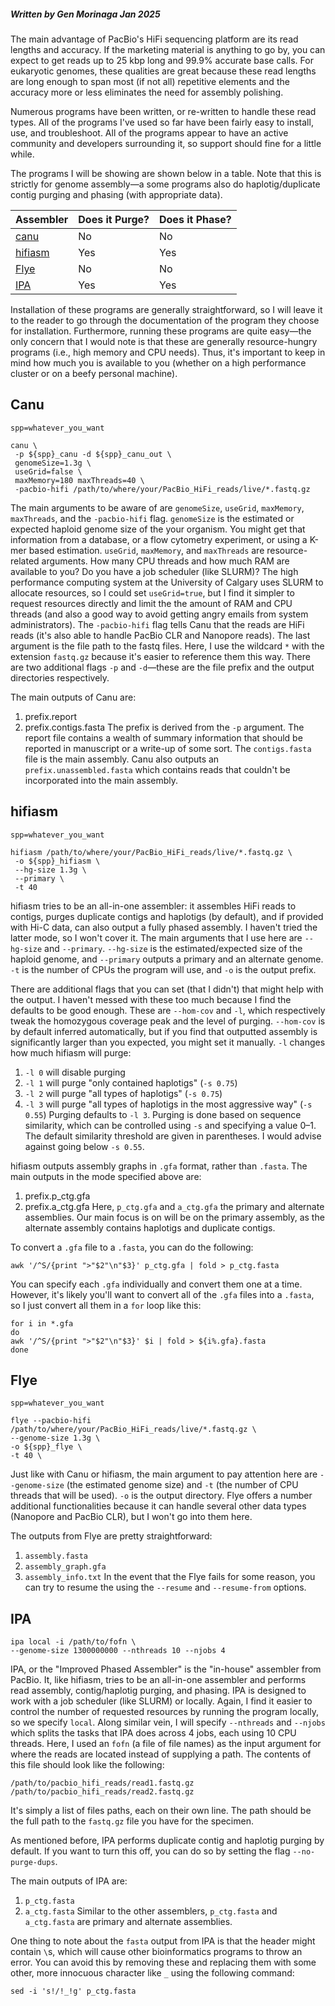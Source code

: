 ##### Written by Gen Morinaga Jan 2025
The main advantage of PacBio's HiFi sequencing platform are its read lengths and accuracy. If the marketing material is anything to go by, you can expect to get reads up to 25 kbp long and 99.9% accurate base calls. For eukaryotic genomes, these qualities are great because these read lengths are long enough to span most (if not all) repetitive elements and the accuracy more or less eliminates the need for assembly polishing.

Numerous programs have been written, or re-written to handle these read types. All of the programs I've used so far have been fairly easy to install, use, and troubleshoot. All of the programs appear to have an active community and developers surrounding it, so support should fine for a little while.

The programs I will be showing are shown below in a table. Note that this is strictly for genome assembly—a some programs also do haplotig/duplicate contig purging and phasing (with appropriate data).

| Assembler                                          | Does it Purge? | Does it Phase? |
| -------------------------------------------------- | -------------- | -------------- |
| [canu](https://github.com/marbl/canu)              | No             | No             |
| [hifiasm](https://github.com/chhylp123/hifiasm)    | Yes            | Yes            |
| [Flye](https://github.com/mikolmogorov/Flye)       | No             | No             |
| [IPA](https://github.com/PacificBiosciences/pbipa) | Yes            | Yes            |


Installation of these programs are generally straightforward, so I will leave it to the reader to go through the documentation of the program they choose for installation. Furthermore, running these programs are quite easy—the only concern that I would note is that these are generally resource-hungry programs (i.e., high memory and CPU needs). Thus, it's important to keep in mind how much you is available to you (whether on a high performance cluster or on a beefy personal machine). 

## Canu

```
spp=whatever_you_want

canu \
 -p ${spp}_canu -d ${spp}_canu_out \
 genomeSize=1.3g \
 useGrid=false \
 maxMemory=180 maxThreads=40 \
 -pacbio-hifi /path/to/where/your/PacBio_HiFi_reads/live/*.fastq.gz
```

The main arguments to be aware of are `genomeSize`, `useGrid`, `maxMemory`, `maxThreads`, and the `-pacbio-hifi` flag. `genomeSize` is the estimated or expected haploid genome size of the your organism. You might get that information from a database, or a flow cytometry experiment, or using a K-mer based estimation. `useGrid`, `maxMemory`, and `maxThreads` are resource-related arguments. How many CPU threads and how much RAM are available to you? Do you have a job scheduler (like SLURM)? The high performance computing system at the University of Calgary uses SLURM to allocate resources, so I could set `useGrid=true`, but I find it simpler to request resources directly and limit the the amount of RAM and CPU threads (and also a good way to avoid getting angry emails from system administrators). The `-pacbio-hifi` flag tells Canu that the reads are HiFi reads (it's also able to handle PacBio CLR and Nanopore reads). The last argument is the file path to the fastq files. Here, I use the wildcard `*` with the extension `fastq.gz` because it's easier to reference them this way. There are two additional flags `-p` and `-d`—these are the file prefix and the output directories respectively. 

The main outputs of Canu are:
1. prefix.report
2. prefix.contigs.fasta
The prefix is derived from the `-p` argument. The report file contains a wealth of summary information that should be reported in manuscript or a write-up of some sort. The `contigs.fasta` file is the main assembly. Canu also outputs an `prefix.unassembled.fasta` which contains reads that couldn't be incorporated into the main assembly.

## hifiasm

```
spp=whatever_you_want

hifiasm /path/to/where/your/PacBio_HiFi_reads/live/*.fastq.gz \
 -o ${spp}_hifiasm \
 --hg-size 1.3g \
 --primary \
 -t 40 
```

hifiasm tries to be an all-in-one assembler: it assembles HiFi reads to contigs, purges duplicate contigs and haplotigs (by default), and if provided with Hi-C data, can also output a fully phased assembly. I haven't tried the latter mode, so I won't cover it. The main arguments that I use here are `--hg-size` and `--primary`. `--hg-size` is the estimated/expected size of the haploid genome, and `--primary` outputs a primary and an alternate genome. `-t` is the number of CPUs the program will use, and `-o` is the output prefix. 

There are additional flags that you can set (that I didn't) that might help with the output. I haven't messed with these too much because I find the defaults to be good enough. These are `--hom-cov` and `-l`, which respectively tweak the homozygous coverage peak and the level of purging. `--hom-cov` is by default inferred automatically, but if you find that outputted assembly is significantly larger than you expected, you might set it manually. `-l` changes how much hifiasm will purge:
1. `-l 0` will disable purging
2. `-l 1` will purge "only contained haplotigs" (`-s 0.75`)
3. `-l 2` will purge "all types of haplotigs" (`-s 0.75`)
4. `-l 3` will purge "all types of haplotigs in the most aggressive way" (`-s 0.55`)
Purging defaults to `-l 3`. Purging is done based on sequence similarity, which can be controlled using `-s` and specifying a value 0–1. The default similarity threshold are given in parentheses. I would advise against going below `-s 0.55`. 

hifiasm outputs assembly graphs in `.gfa` format, rather than `.fasta`. The main outputs in the mode specified above are:
1. prefix.p_ctg.gfa
2. prefix.a_ctg.gfa
Here, `p_ctg.gfa` and `a_ctg.gfa` the primary and alternate assemblies. Our main focus is on will be on the primary assembly, as the alternate assembly contains haplotigs and duplicate contigs.

To convert a `.gfa` file to a `.fasta`, you can do the following:

```
awk '/^S/{print ">"$2"\n"$3}' p_ctg.gfa | fold > p_ctg.fasta
```

You can specify each `.gfa` individually and convert them one at a time. However, it's likely you'll want to convert all of the `.gfa` files into a `.fasta`, so I just convert all them in a `for` loop like this:

```
for i in *.gfa 
do
awk '/^S/{print ">"$2"\n"$3}' $i | fold > ${i%.gfa}.fasta
done
```


## Flye

```
spp=whatever_you_want

flye --pacbio-hifi /path/to/where/your/PacBio_HiFi_reads/live/*.fastq.gz \
--genome-size 1.3g \
-o ${spp}_flye \
-t 40 \
```

Just like with Canu or hifiasm, the main argument to pay attention here are `--genome-size` (the estimated genome size) and `-t` (the number of CPU threads that will be used). `-o` is the output directory. Flye offers a number additional functionalities because it can handle several other data types (Nanopore and PacBio CLR), but I won't go into them here.

The outputs from Flye are pretty straightforward:
1. `assembly.fasta`
2. `assembly_graph.gfa`
3. `assembly_info.txt`
In the event that the Flye fails for some reason, you can try to resume the using the `--resume` and `--resume-from` options.

## IPA

```
ipa local -i /path/to/fofn \
--genome-size 1300000000 --nthreads 10 --njobs 4
```

IPA, or the "Improved Phased Assembler" is the "in-house" assembler from PacBio. It, like hifiasm, tries to be an all-in-one assembler and performs read assembly, contig/haplotig purging, and phasing. IPA is designed to work with a job scheduler (like SLURM) or locally. Again, I find it easier to control the number of requested resources by running the program locally, so we specify `local`. Along similar vein, I will specify `--nthreads` and `--njobs` which splits the tasks that IPA does across 4 jobs, each using 10 CPU threads. Here, I used an `fofn` (a file of file names) as the input argument for where the reads are located instead of supplying a path. The contents of this file should look like the following:
```
/path/to/pacbio_hifi_reads/read1.fastq.gz
/path/to/pacbio_hifi_reads/read2.fastq.gz
```
It's simply a list of files paths, each on their own line. The path should be the full path to the `fastq.gz` file you have for the specimen. 

As mentioned before, IPA performs duplicate contig and haplotig purging by default. If you want to turn this off, you can do so by setting the flag `--no-purge-dups`.

The main outputs of IPA are:
1. `p_ctg.fasta`
2. `a_ctg.fasta`
Similar to the other assemblers, `p_ctg.fasta` and `a_ctg.fasta` are primary and alternate assemblies.

One thing to note about the `fasta` output from IPA is that the header might contain `\`s, which will cause other bioinformatics programs to throw an error. You can avoid this by removing these and replacing them with some other, more innocuous character like `_` using the following command:
```
sed -i 's!/!_!g' p_ctg.fasta
```


